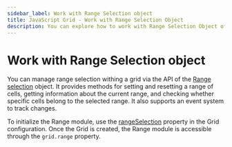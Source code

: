 ```yaml
---
sidebar_label: Work with Range Selection object
title: JavaScript Grid - Work with Range Selection Object 
description: You can explore how to work with Range Selection Object of Grid in the documentation of the DHTMLX JavaScript UI library. Browse developer guides and API reference, try out code examples and live demos, and download a free 30-day evaluation version of DHTMLX Suite.
---
```


# Work with Range Selection object

You can manage range selection withing a grid via the API of the [Range selection](grid/configuration.md/#range-selection) object. It provides methods for setting and resetting a range of cells, getting information about the current range, and checking whether specific cells belong to the selected range. It also supports an event system to track changes.

To initialize the Range module, use the [rangeSelection](grid/api/grid_rangeselection_config.md) property in the Grid configuration. Once the Grid is created, the Range module is accessible through the `grid.range` property.